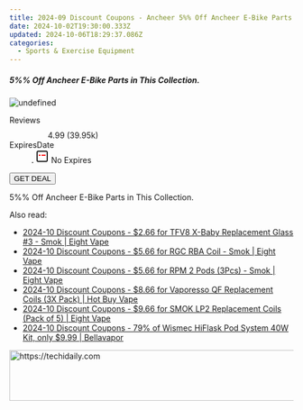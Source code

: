 ```yaml
---
title: 2024-09 Discount Coupons - Ancheer 5%% Off Ancheer E-Bike Parts in This Collection.
date: 2024-10-02T19:30:00.333Z
updated: 2024-10-06T18:29:37.086Z
categories:
  - Sports & Exercise Equipment
---
```


<div class="max-w-4xl mx-auto grid grid-cols-1 lg:max-w-5xl lg:gap-x-20 lg:grid-cols-2">
  <div class="relative p-3 col-start-1 row-start-1 flex flex-col-reverse rounded-lg bg-gradient-to-t from-black/75 via-black/0 sm:bg-none sm:row-start-2 sm:p-0 lg:row-start-1">
    <h5 class="mt-1 text-lg font-semibold text-white sm:text-slate-900 md:text-2xl dark:sm:text-white">5%% Off Ancheer E-Bike Parts in This Collection.</h5>
  </div>
  
  <div class="col-start-1 col-end-3 row-start-1 grid gap-4 sm:mb-6 sm:grid-cols-4 lg:col-start-2 lg:row-span-6 lg:row-end-6 lg:mb-0 lg:gap-6">
      <img src="https://cdn3.impact.com//display-logo-via-campaign/17326.gif" onClick="javascript:window.open(decodeURIComponent('https%3A%2F%2Fancheer.sjv.io%2Fc%2F5597632%2F1498636%2F17326'), '_blank');void(0);" alt="undefined" class="h-60 w-full rounded-lg object-cover sm:col-span-2 sm:h-52 lg:col-span-full" loading="lazy" />
    
  </div>
  <dl class="row-start-2 mt-4 flex items-center text-xs font-medium sm:row-start-3 sm:mt-1 md:mt-2.5 lg:row-start-2">
    <dt class="sr-only">Reviews</dt>
    <dd class="flex items-center text-indigo-600 dark:text-indigo-400">
      <svg width="24" height="24" fill="none" aria-hidden="true" class="mr-1 stroke-current dark:stroke-indigo-500">
        <path d="m12 5 2 5h5l-4 4 2.103 5L12 16l-5.103 3L9 14l-4-4h5l2-5Z" stroke-width="2" stroke-linecap="round" stroke-linejoin="round" />
      </svg>
      <span>4.99 <span class="font-normal text-slate-400">(39.95k)</span></span>
    </dd>
    <dt class="sr-only">ExpiresDate</dt>
    <dd class="flex items-center">
      <svg width="2" height="2" aria-hidden="true" fill="currentColor" class="mx-3 text-slate-300">
        <circle cx="1" cy="1" r="1" />
      </svg>
      <svg width="24" height="24" viewBox="0 0 24 24" fill="none" stroke="currentColor" stroke-width="2">
        <rect x="3" y="3" width="18" height="18" rx="2" fill="#fff" />
        <path d="M6 10L18 10" stroke="red" stroke-width="2" fill="none" />
        <path d="M10 6L10 18" stroke="#fff" stroke-width="2" fill="none" />
      </svg>
      No Expires    </dd>
  </dl>
  <div class="col-start-1 row-start-3 mt-4 self-center sm:col-start-2 sm:row-span-2 sm:row-start-2 sm:mt-0 lg:col-start-1 lg:row-start-3 lg:row-end-4 lg:mt-6">
    <button type="button" onClick="javascript:window.open(decodeURIComponent('https%3A%2F%2Fancheer.sjv.io%2Fc%2F5597632%2F1498636%2F17326'), '_blank');void(0);" class="rounded-lg bg-red-600 px-3 py-2 text-sm font-medium leading-6 text-white">GET DEAL</button>
  </div>
  <p class="col-start-1 mt-4 text-sm leading-6 sm:col-span-2 lg:col-span-1 lg:row-start-4 lg:mt-6 dark:text-slate-400">
    5%% Off Ancheer E-Bike Parts in This Collection.  </p>
</div>

<ins class="adsbygoogle"
      style="display:block"
      data-ad-client="ca-pub-7571918770474297"
      data-ad-slot="8358498916"
      data-ad-format="auto"
      data-full-width-responsive="true"></ins>
    

<span class="atpl-alsoreadstyle">Also read:</span>
<div><ul>
<li><a href="https://coupons.techidaily.com/coupon-1089886-share-59344-sale/"><u>2024-10 Discount Coupons - $2.66 for TFV8 X-Baby Replacement Glass #3 - Smok | Eight Vape</u></a></li>
<li><a href="https://coupons.techidaily.com/coupon-1089884-share-59344-sale/"><u>2024-10 Discount Coupons - $5.66 for RGC RBA Coil - Smok | Eight Vape</u></a></li>
<li><a href="https://coupons.techidaily.com/coupon-1089883-share-59344-sale/"><u>2024-10 Discount Coupons - $5.66 for RPM 2 Pods (3Pcs) - Smok | Eight Vape</u></a></li>
<li><a href="https://coupons.techidaily.com/coupon-1089885-share-59344-sale/"><u>2024-10 Discount Coupons - $8.66 for Vaporesso QF Replacement Coils (3X Pack) | Hot Buy Vape</u></a></li>
<li><a href="https://coupons.techidaily.com/coupon-1089881-share-59344-sale/"><u>2024-10 Discount Coupons - $9.66 for SMOK LP2 Replacement Coils (Pack of 5) | Eight Vape</u></a></li>
<li><a href="https://coupons.techidaily.com/coupon-1089807-share-122475-sale/"><u>2024-10 Discount Coupons - 79% of Wismec HiFlask Pod System 40W Kit, only $9.99 | Bellavapor</u></a></li>
</ul></div>

<!-- affiliate ads begin -->
<a href="https://versadesk.pxf.io/c/5597632/1815679/21290" target="_top" id="1815679">
  <img src="//a.impactradius-go.com/display-ad/21290-1815679" border="0" alt="https://techidaily.com" width="728" height="90"/>
</a>
<img height="0" width="0" src="https://versadesk.pxf.io/i/5597632/1815679/21290" style="position:absolute;visibility:hidden;" border="0" />
<!-- affiliate ads end -->

